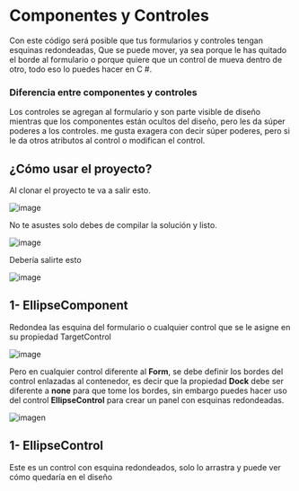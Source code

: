 # Componentes y Controles

Con este código será posible que tus formularios y controles tengan esquinas redondeadas, Que se puede mover, ya sea porque le has quitado el borde al formulario o porque quiere
que un control de mueva dentro de otro, todo eso lo puedes hacer en C #.

### Diferencia entre componentes y controles

Los controles se agregan al formulario y son parte visible de diseño mientras que los componentes están ocultos del diseño, pero les da súper poderes a los controles. me gusta exagera con decir súper poderes, pero si le da otros atributos al control o modifican el control.

## ¿Cómo usar el proyecto?

Al clonar el proyecto te va a salir esto.

![image](https://user-images.githubusercontent.com/65135568/116959811-0ba3e500-ac9f-11eb-9006-e53de548c6de.png)

No te asustes solo debes de compilar la solución y listo.

![image](https://user-images.githubusercontent.com/65135568/117188309-8a357b00-ada2-11eb-85fd-4bf625da414c.png)

Debería salirte esto 

![image](https://user-images.githubusercontent.com/65135568/117187409-7d645780-ada1-11eb-9973-f693cc22b89a.png)

## 1- EllipseComponent

Redondea las esquina del formulario o cualquier control que se le asigne en su propiedad TargetControl

![image](https://user-images.githubusercontent.com/65135568/116960183-f11e3b80-ac9f-11eb-90e1-812ea1274470.png)

Pero en cualquier control diferente al **Form**, se debe definir los bordes del control enlazadas al contenedor, es decir que la propiedad **Dock** debe ser diferente a **none** para que tome los bordes, sin embargo puedes hacer uso del control **EllipseControl** para crear un panel con esquinas redondeadas.

![imagen](https://user-images.githubusercontent.com/65135568/117188152-59554600-ada2-11eb-92ee-7e9f0308fef9.png)



## 1- EllipseControl

Este es un control con esquina redondeados, solo lo arrastra y puede ver cómo quedaría en el diseño
